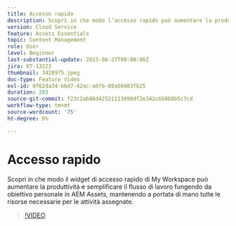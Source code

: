 ```yaml
---
title: Accesso rapido
description: Scopri in che modo l’accesso rapido può aumentare la produttività e semplificare il flusso di lavoro, fungendo da obiettivo personale in AEM Assets e mantenendo a portata di mano tutte le risorse necessarie per le attività assegnate.
version: Cloud Service
feature: Assets Essentials
topic: Content Management
role: User
level: Beginner
last-substantial-update: 2023-06-27T00:00:00Z
jira: KT-13223
thumbnail: 3420975.jpeg
doc-type: Feature Video
exl-id: 0f62da34-b6d7-42ac-a6f6-08a50483fb25
duration: 203
source-git-commit: f23c2ab86d42531113690df2e342c65060b5c7cd
workflow-type: tm+mt
source-wordcount: '75'
ht-degree: 0%

---
```


# Accesso rapido

Scopri in che modo il widget di accesso rapido di My Workspace può aumentare la produttività e semplificare il flusso di lavoro fungendo da obiettivo personale in AEM Assets, mantenendo a portata di mano tutte le risorse necessarie per le attività assegnate.

>[!VIDEO](https://video.tv.adobe.com/v/3420975/?learn=on)
